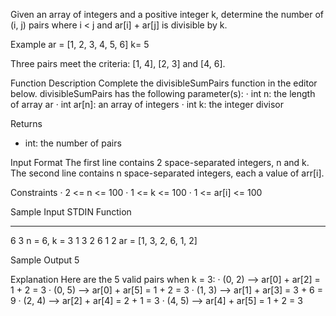 Given an array of integers and a positive integer k, determine the number of (i, j) pairs where i < j and ar[i] + ar[j] is divisible by k.

Example
ar = [1, 2, 3, 4, 5, 6]
k= 5

Three pairs meet the criteria: [1, 4], [2, 3] and [4, 6].

Function Description
Complete the divisibleSumPairs function in the editor below.
divisibleSumPairs has the following parameter(s):
·  int n: the length of array ar
·  int ar[n]: an array of integers
·  int k: the integer divisor

Returns
- int: the number of pairs

Input Format
The first line contains 2 space-separated integers, n and k.
The second line contains n space-separated integers, each a value of arr[i].

Constraints
· 2 <= n <= 100
· 1 <= k <= 100
· 1 <= ar[i] <= 100

Sample Input
STDIN           Function
-----           --------
6 3             n = 6, k = 3
1 3 2 6 1 2     ar = [1, 3, 2, 6, 1, 2]

Sample Output
 5

Explanation
Here are the 5 valid pairs when k = 3:
· (0, 2) --> ar[0] + ar[2] = 1 + 2 = 3
· (0, 5) --> ar[0] + ar[5] = 1 + 2 = 3
· (1, 3) --> ar[1] + ar[3] = 3 + 6 = 9
· (2, 4) --> ar[2] + ar[4] = 2 + 1 = 3
· (4, 5) --> ar[4] + ar[5] = 1 + 2 = 3
